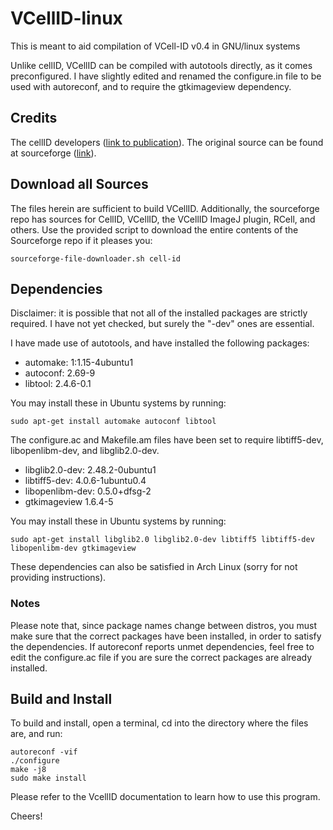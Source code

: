 # VCellID-linux
This is meant to aid compilation of VCell-ID v0.4 in GNU/linux systems

Unlike cellID, VCellID can be compiled with autotools directly, as it comes preconfigured.
I have slightly edited and renamed the configure.in file to be used with autoreconf, and to require the gtkimageview dependency.

## Credits
The cellID developers ([link to publication](http://dx.doi.org/10.1002/0471142727.mb1418s100)).
The original source can be found at sourceforge ([link](https://sourceforge.net/projects/cell-id/)).

## Download all Sources
The files herein are sufficient to build VCellID.
Additionally, the sourceforge repo has sources for CellID, VCellID, the VCellID ImageJ plugin, RCell, and others.
Use the provided script to download the entire contents of the Sourceforge repo if it pleases you:

`sourceforge-file-downloader.sh cell-id`

## Dependencies
Disclaimer: it is possible that not all of the installed packages are strictly required. I have not yet checked, but surely the "-dev" ones are essential.

I have made use of autotools, and have installed the following packages:
* automake: 1:1.15-4ubuntu1
* autoconf: 2.69-9
* libtool: 2.4.6-0.1

You may install these in Ubuntu systems by running:

`sudo apt-get install automake autoconf libtool`

The configure.ac and Makefile.am files have been set to require libtiff5-dev, libopenlibm-dev, and libglib2.0-dev.
* libglib2.0-dev: 2.48.2-0ubuntu1
* libtiff5-dev: 4.0.6-1ubuntu0.4
* libopenlibm-dev: 0.5.0+dfsg-2
* gtkimageview 1.6.4-5

You may install these in Ubuntu systems by running:

`sudo apt-get install libglib2.0 libglib2.0-dev libtiff5 libtiff5-dev libopenlibm-dev gtkimageview`

These dependencies can also be satisfied in Arch Linux (sorry for not providing instructions).

### Notes

Please note that, since package names change between distros, you must make sure that the correct packages have been installed, in order to satisfy the dependencies. If autoreconf reports unmet dependencies, feel free to edit the configure.ac file if you are sure the correct packages are already installed.

## Build and Install

To build and install, open a terminal, cd into the directory where the files are, and run:

    autoreconf -vif
    ./configure
    make -j8
    sudo make install

Please refer to the VcellID documentation to learn how to use this program.

Cheers!

